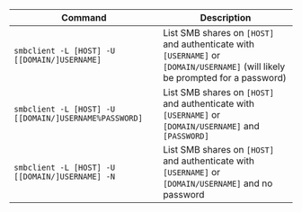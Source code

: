 Command | Description
--- | ---
`smbclient -L [HOST] -U [[DOMAIN/]USERNAME]` | List SMB shares on `[HOST]` and authenticate with `[USERNAME]` or `[DOMAIN/USERNAME]` (will likely be prompted for a password)
`smbclient -L [HOST] -U [[DOMAIN/]USERNAME%PASSWORD]` | List SMB shares on `[HOST]` and authenticate with `[USERNAME]` or `[DOMAIN/USERNAME]` and `[PASSWORD]`
`smbclient -L [HOST] -U [[DOMAIN/]USERNAME] -N` | List SMB shares on `[HOST]` and authenticate with `[USERNAME]` or `[DOMAIN/USERNAME]` and no password

